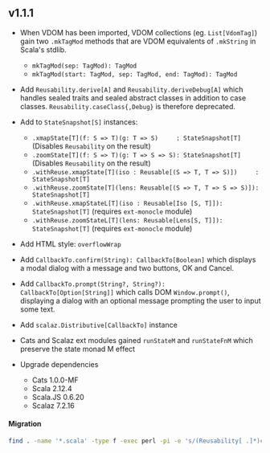## v1.1.1

* When VDOM has been imported, VDOM collections (eg. `List[VdomTag]`) gain two `.mkTagMod` methods that are VDOM
  equivalents of `.mkString` in Scala's stdlib.
  * `mkTagMod(sep: TagMod): TagMod`
  * `mkTagMod(start: TagMod, sep: TagMod, end: TagMod): TagMod`

* Add `Reusability.derive[A]` and `Reusability.deriveDebug[A]` which handles sealed traits and sealed abstract classes
  in addition to case classes. `Reusability.caseClass{,Debug}` is therefore deprecated.

* Add to `StateSnapshot[S]` instances:
  * `.xmapState[T](f: S => T)(g: T => S)     : StateSnapshot[T]` (Disables `Reusability` on the result)
  * `.zoomState[T](f: S => T)(g: T => S => S): StateSnapshot[T]` (Disables `Reusability` on the result)
  * `.withReuse.xmapState[T](iso : Reusable[(S => T, T => S)])     : StateSnapshot[T]`
  * `.withReuse.zoomState[T](lens: Reusable[(S => T, T => S => S)]): StateSnapshot[T]`
  * `.withReuse.xmapStateL[T](iso : Reusable[Iso [S, T]]): StateSnapshot[T]` (requires `ext-monocle` module)
  * `.withReuse.zoomStateL[T](lens: Reusable[Lens[S, T]]): StateSnapshot[T]` (requires `ext-monocle` module)

* Add HTML style: `overflowWrap`

* Add `CallbackTo.confirm(String): CallbackTo[Boolean]` which displays a modal dialog with a message and two buttons,
  OK and Cancel.

* Add `CallbackTo.prompt(String?, String?): CallbackTo[Option[String]]` which calls DOM `Window.prompt()`, displaying a
  dialog with an optional message prompting the user to input some text.

* Add `scalaz.Distributive[CallbackTo]` instance

* Cats and Scalaz ext modules gained `runStateM` and `runStateFnM` which preserve the state monad M effect

* Upgrade dependencies
  * Cats 1.0.0-MF
  * Scala 2.12.4
  * Scala.JS 0.6.20
  * Scalaz 7.2.16

#### Migration

```sh
find . -name '*.scala' -type f -exec perl -pi -e 's/(Reusability[ .]*)caseClass(Debug)?(?!E)/$1derive$2/g' {} +
```